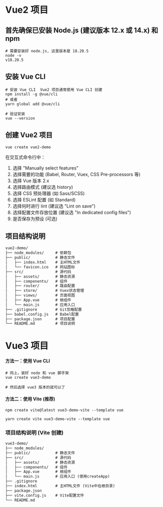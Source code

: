 # Vue2 项目

## 首先确保已安装 Node.js (建议版本 12.x 或 14.x) 和 npm

``` 
# 需要安装好 node.js, 这里版本是 18.20.5
node -v
v18.20.5
```

## 安装 Vue CLI

```
# 安装 Vue CLI  Vue2 项目通常使用 Vue CLI 创建
npm install -g @vue/cli
# 或者
yarn global add @vue/cli

# 验证安装
vue --version
```

## 创建 Vue2 项目

```
vue create vue2-demo
```

在交互式命令行中：

1. 选择 "Manually select features"
2. 选择需要的功能 (Babel, Router, Vuex, CSS Pre-processors 等)
3. 选择 Vue 版本 2.x
4. 选择路由模式 (建议选 history)
5. 选择 CSS 预处理器 (如 Sass/SCSS)
6. 选择 ESLint 配置 (如 Standard)
7. 选择何时进行 lint (建议选 "Lint on save")
8. 选择配置文件存放位置 (建议选 "In dedicated config files")
9. 是否保存为预设 (可选)

## 项目结构说明

``` tex
vue2-demo/
├── node_modules/     # 依赖包
├── public/           # 静态文件
│   ├── index.html    # 主HTML文件
│   └── favicon.ico   # 网站图标
├── src/              # 源代码
│   ├── assets/       # 静态资源
│   ├── components/   # 组件
│   ├── router/       # 路由配置
│   ├── store/        # Vuex状态管理
│   ├── views/        # 页面视图
│   ├── App.vue       # 根组件
│   └── main.js       # 应用入口
├── .gitignore        # Git忽略配置
├── babel.config.js   # Babel配置
├── package.json      # 项目配置
└── README.md         # 项目说明
```



# Vue3 项目

#### 方法一：使用 Vue CLI

```
# 同上，装好 node 和 vue 脚手架
vue create vue3-demo

# 然后选择 vue3 版本的就可以了
```

#### 方法二：使用 Vite (推荐)

```
npm create vite@latest vue3-demo-vite --template vue

yarn create vite vue3-demo-vite --template vue
```

### 项目结构说明 (Vite 创建)

```txt
vue3-demo/
├── node_modules/
├── public/           # 静态文件
├── src/              # 源代码
│   ├── assets/       # 静态资源
│   ├── components/   # 组件
│   ├── App.vue       # 根组件
│   └── main.js       # 应用入口 (使用createApp)
├── .gitignore
├── index.html        # 主HTML文件 (Vite中在根目录)
├── package.json
├── vite.config.js    # Vite配置文件
└── README.md
```



